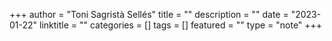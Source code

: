 +++
author = "Toni Sagristà Sellés"
title = ""
description = ""
date = "2023-01-22"
linktitle = ""
categories = []
tags = []
featured = ""
type = "note"
+++
